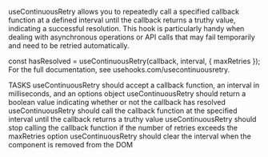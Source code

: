useContinuousRetry allows you to repeatedly call a specified callback function at a defined interval until the callback returns a truthy value, indicating a successful resolution. This hook is particularly handy when dealing with asynchronous operations or API calls that may fail temporarily and need to be retried automatically.

const hasResolved = useContinuousRetry(callback, interval, { maxRetries });
For the full documentation, see usehooks.com/usecontinuousretry.

TASKS
useContinuousRetry should accept a callback function, an interval in milliseconds, and an options object
useContinuousRetry should return a boolean value indicating whether or not the callback has resolved
useContinuousRetry should call the callback function at the specified interval until the callback returns a truthy value
useContinuousRetry should stop calling the callback function if the number of retries exceeds the maxRetries option
useContinuousRetry should clear the interval when the component is removed from the DOM
